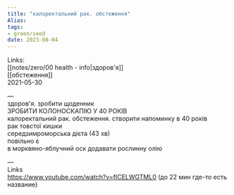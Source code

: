 ```yaml
---
title: "калоректальний рак. обстеження"
Alias: 
tags:
- green/seed
date: 2023-08-04
---
```

Links:  
[[notes/zero/00 health - info|здоров'я]]  
[[обстеження]]  
2021-05-30

—  
здоров'я. зробити щоденник  
ЗРОБИТИ КОЛОНОСКАПІЮ У 40 РОКІВ  
калоректальний рак. обстеження. створити напоминку в 40 років  
рак товстої кишки  
середзимроморська дієта (43 хв)  
повільно є  
в морквяно-яблучний оск додавати рослинну олію

—  
Links  
https://www.youtube.com/watch?v=fICELWGTML0 (до 22 мин где-то есть название)
